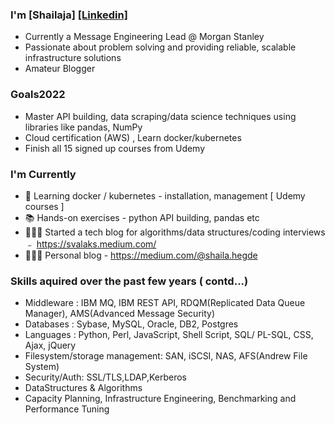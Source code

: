 ### I'm [Shailaja]   [[Linkedin]](https://www.linkedin.com/in/svalakatte/)


* Currently a Message Engineering Lead @ Morgan Stanley
* Passionate about problem solving and providing reliable, scalable infrastructure solutions
* Amateur Blogger

### Goals2022
- Master API building, data scraping/data science techniques using libraries like pandas, NumPy
- Cloud certification (AWS) , Learn docker/kubernetes
- Finish all 15 signed up courses from Udemy

### I'm Currently

- 📱 Learning docker / kubernetes - installation, management [ Udemy courses ]
- 📚 Hands-on exercises - python API building, pandas etc
- 👷🏽‍♂️ Started a tech blog for algorithms/data structures/coding interviews ﹣ https://svalaks.medium.com/
- 👷🏽‍♂️ Personal blog - https://medium.com/@shaila.hegde

### Skills aquired over the past few years ( contd...)
- Middleware : IBM MQ, IBM REST API, RDQM(Replicated Data Queue Manager), AMS(Advanced Message Security)
- Databases : Sybase, MySQL, Oracle, DB2, Postgres
- Languages : Python, Perl, JavaScript, Shell Script, SQL/ PL-SQL, CSS, Ajax, jQuery
- Filesystem/storage management: SAN, iSCSI, NAS, AFS(Andrew File System)
- Security/Auth: SSL/TLS,LDAP,Kerberos
- DataStructures & Algorithms
- Capacity Planning, Infrastructure Engineering, Benchmarking and Performance Tuning
